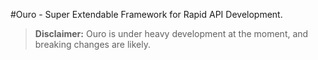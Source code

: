 #Ouro - Super Extendable Framework for Rapid API Development.

> **Disclaimer:** Ouro is under heavy development at the moment, and breaking changes are likely. 
